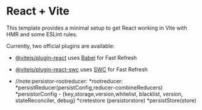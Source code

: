 # React + Vite

This template provides a minimal setup to get React working in Vite with HMR and some ESLint rules.

Currently, two official plugins are available:

- [@vitejs/plugin-react](https://github.com/vitejs/vite-plugin-react/blob/main/packages/plugin-react/README.md) uses [Babel](https://babeljs.io/) for Fast Refresh
- [@vitejs/plugin-react-swc](https://github.com/vitejs/vite-plugin-react-swc) uses [SWC](https://swc.rs/) for Fast Refresh
 
- //note:persistor-rootreducer:
*rootreducer:
*persistReducer(persistConfig,reducer-combineReducers)
*persistorConfig - {key,storage,version,whitelist, blacklist, version, stateReconciler, debug}
*cretestore (persistorstore)
*persistStore(store)
